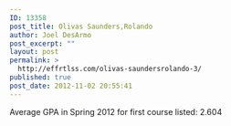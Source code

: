 ```yaml
---
ID: 13358
post_title: Olivas Saunders,Rolando
author: Joel DesArmo
post_excerpt: ""
layout: post
permalink: >
  http://effrtlss.com/olivas-saundersrolando-3/
published: true
post_date: 2012-11-02 20:55:41
---
```

<p>Average GPA in Spring 2012 for first course listed: 2.604</p>